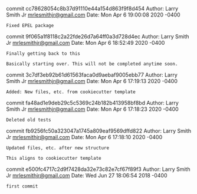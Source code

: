 commit cc78628054c8b37d91110e44a154d863f9f8d454
Author: Larry Smith Jr <mrlesmithjr@gmail.com>
Date:   Mon Apr 6 19:00:08 2020 -0400

    Fixed EPEL package

commit 9f065a1f8118c2a22fde26d7a64ff0a3d728d4ec
Author: Larry Smith Jr <mrlesmithjr@gmail.com>
Date:   Mon Apr 6 18:52:49 2020 -0400

    Finally getting back to this
    
    Basically starting over. This will not be completed anytime soon.

commit 3c7df3eb92b61d61563faca0d9aebaf9005ebb77
Author: Larry Smith Jr <mrlesmithjr@gmail.com>
Date:   Mon Apr 6 17:19:13 2020 -0400

    Added: New files, etc. from cookiecutter template

commit fa48ad1e9deb29c5c5369c24b182b413958bf8bd
Author: Larry Smith Jr <mrlesmithjr@gmail.com>
Date:   Mon Apr 6 17:18:23 2020 -0400

    Deleted old tests

commit fb9256fc50a323047a1745a809eaf9569dffd822
Author: Larry Smith Jr <mrlesmithjr@gmail.com>
Date:   Mon Apr 6 17:18:10 2020 -0400

    Updated files, etc. after new structure
    
    This aligns to cookiecutter template

commit e500fc4717c2d9f7428da32e73c82e7cf67f89f3
Author: Larry Smith Jr <mrlesmithjr@gmail.com>
Date:   Wed Jun 27 18:06:54 2018 -0400

    first commit
